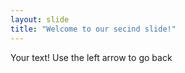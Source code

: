 ```yaml
---
layout: slide
title: "Welcome to our secind slide!"
---
```

Your text!
Use the left arrow to go back
